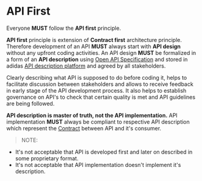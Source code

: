 # API First

Everyone **MUST** follow the **API first** principle.

**API first** principle is extension of **Contract first** architecture principle.
Therefore development of an API **MUST** always start with **API design** without any upfront coding activities.
An API design **MUST** be formalized in a form of an **API description** using [Open API Specification](./openapi-specification.md) and stored in adidas [API description platform](./apiary.md) and agreed by all stakeholders.

Clearly describing what API is supposed to do before coding it, helps to facilitate discussion between stakeholders and allows to receive feedback in early stage of the API development process. 
It also helps to establish governance on API's to check that certain quality is met and API guidelines are being followed.

**API description is master of truth, not the API implementation.**
API implementation **MUST** always be compliant to respective API description which represent the  [Contract](./contract.md) between API and it's consumer.

> NOTE: 
* It's not acceptable that API is developed first and later on described in some proprietary format.
* It's not acceptable that API implementation doesn't implement it's description.




      
 